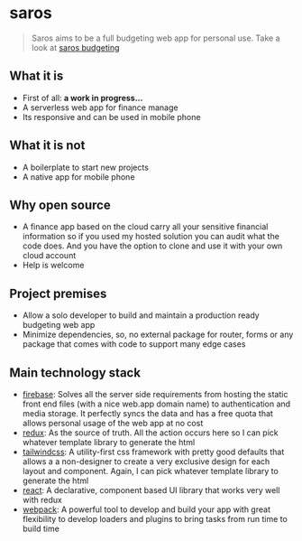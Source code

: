# saros

> Saros aims to be a full budgeting web app for personal use. Take a look at [saros budgeting](https://saros-pro.firebaseapp.com)

## What it is

- First of all: __a work in progress...__
- A serverless web app for finance manage
- Its responsive and can be used in mobile phone

## What it is not

- A boilerplate to start new projects
- A native app for mobile phone

## Why open source

- A finance app based on the cloud carry all your sensitive financial information so if you used my hosted solution you can audit what the code does. And you have the option to clone and use it with your own cloud account
- Help is welcome

## Project premises

- Allow a solo developer to build and maintain a production ready budgeting web app
- Minimize dependencies, so, no external package for router, forms or any package that comes with code to support many edge cases

## Main technology stack

- [firebase](https://firebase.google.com/]): Solves all the server side requirements from hosting the static front end files (with a nice web.app domain name) to authentication and media storage. It perfectly syncs the data and has a free quota that allows personal usage of the web app at no cost
- [redux](https://redux.js.org/): As the source of truth. All the action occurs here so I can pick whatever template library to generate the html
- [tailwindcss](https://tailwindcss.com/): A utility-first css framework with pretty good defaults that allows a a non-designer to create a very exclusive design for each layout and component. Again, I can pick whatever template library to generate the html
- [react](https://reactjs.org/): A declarative, component based UI library that works very well with redux
- [webpack](https://webpack.js.org/): A powerful tool to develop and build your app with great flexibility to develop loaders and plugins to bring tasks from run time to build time

